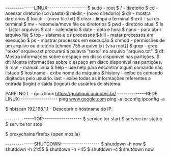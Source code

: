 --------------LINUX------------------- 
$ sudo - root
$ / - diretorio
$ cd - acessar diretorio (cd /pasta)
$ mkdir - {novo diredorio}
$ dir - mostra diretórios
$ touch - {novo file.txt}
$ clear - limpa o terminal
$ exit - sai do terminal
$ mv - renomeia/move file ou diretorios
$ pwd - diretório atual
$ ls - Listar arquivos 
$ cal - calendario
$ date - data e hora
$ nano - para abrir arquivo file
$ top - sistema e os processos
$ kill - matar processos em execução
$ ps - mostrar processos em execução
$ chmod - permissões de um arquivo ou diretório [chmod 755 arquivo.txt {vira root}]
$ grep - grep "texto" arquivo.txt procurará a palavra "texto" no arquivo "arquivo.txt".
$ df: Mostra informações sobre o espaço em disco disponível nas partições.
$ df: Mostra informações sobre o espaço em disco disponível nas partições.
$ man - manual linux
$ help - use help para encontrar algum comando não listado
$ hostname - exibe nome da máquina
$ history - exibe os comando digitados pelo usuário.
last - exibe todas as informações referentes a entrada (login) e saída (logout) de usuários do sistema.

PAREI NO L - guia linux https://guialinux.uniriotec.br/
--------------REDE LINUX------------------- 
ping www.google.com
ping -a
ipconfig
ipconfig -a

$ nbtscan 192.168.1.1 - Descobrir o hostname do IP.



--------------TOR------------------- 
$ service tor start
$ service tor status
$ service tor stop

$ proxychains firefox {open mozila}

--------------SHUTDOWN------------------- 
$ shutdown -h now
$ shutdown -h 21:55
$ shutdown -h +45
$ shutdown -c
$ shutdown now

